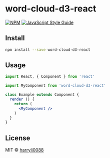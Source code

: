 # word-cloud-d3-react

> 

[![NPM](https://img.shields.io/npm/v/word-cloud-d3-react.svg)](https://www.npmjs.com/package/word-cloud-d3-react) [![JavaScript Style Guide](https://img.shields.io/badge/code_style-standard-brightgreen.svg)](https://standardjs.com)

## Install

```bash
npm install --save word-cloud-d3-react
```

## Usage

```jsx
import React, { Component } from 'react'

import MyComponent from 'word-cloud-d3-react'

class Example extends Component {
  render () {
    return (
      <MyComponent />
    )
  }
}
```

## License

MIT © [harryli0088](https://github.com/harryli0088)
